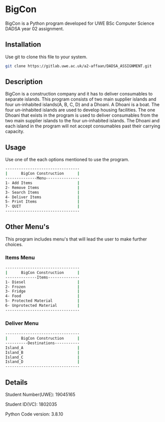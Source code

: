 # BigCon

BigCon is a Python program developed for UWE BSc Computer Science DADSA year 02 assignment.

## Installation
Use git to clone this file to your system.
```bash
git clone https://gitlab.uwe.ac.uk/a2-affaan/DADSA_ASSIGNMENT.git
```

## Description
BigCon is a construction company and it has to deliver consumables to separate islands. This program consists of two main supplier islands and four un-inhabited islands(A, B, C, D) and a Dhoani. A Dhoani is a boat. The four un-inhabited islands are used to develop housing facilities. The one Dhoani that exists in the program is used to deliver consumables from the two main supplier islands to the four un-inhabited islands. The Dhoani and each island in the program will not accept consumables past their carrying capacity.

## Usage
Use one of the each options mentioned to use the program.
```bash
---------------------------------
|      BigCon Construction      |
--------------Menu---------------
1- Add Items                    |
2- Remove Items                 |
3- Search Items                 |
4- Deliver Items                |
5- Print Items                  |
7- QUIT                         |
---------------------------------
```

## Other Menu's
This program includes menu's that will lead the user to make further choices.
### Items Menu
```bash
---------------------------------
|      BigCon Construction      |
--------------Items--------------
1- Diesel                       |
2- Frozen                       |
3- Fridge                       |
4- Food                         |
5- Protected Material           |
6- Unprotected Material         |
---------------------------------
```
### Deliver Menu
```bash
---------------------------------
|      BigCon Construction      |
----------Destinations-----------
Island_A                        |
Island_B                        |
Island_C                        |
Island_D                        |
---------------------------------
```

## Details
Student Number(UWE): 19045165

Student ID(VC): 1802035

Python Code version: 3.8.10

